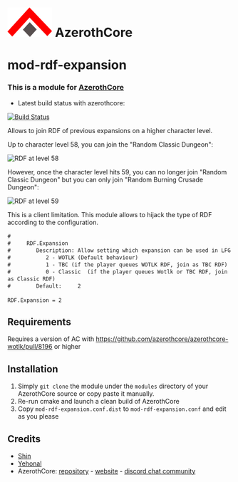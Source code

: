 # ![logo](https://raw.githubusercontent.com/azerothcore/azerothcore.github.io/master/images/logo-github.png) AzerothCore

# mod-rdf-expansion

### This is a module for [AzerothCore](http://www.azerothcore.org)

- Latest build status with azerothcore:

[![Build Status](https://github.com/azerothcore/mod-rdf-expansion/workflows/core-build/badge.svg?branch=master&event=push)](https://github.com/azerothcore/mod-rdf-expansion)

Allows to join RDF of previous expansions on a higher character level.

Up to character level 58, you can join the "Random Classic Dungeon":

<img alt="RDF at level 58" src="https://user-images.githubusercontent.com/75517/135634608-fd8b52c2-2939-42c9-a848-813d169d19cd.png" width=300>

However, once the character level hits 59, you can no longer join "Random Classic Dungeon" but you can only join "Random Burning Crusade Dungeon":

<img alt="RDF at level 59" src="https://user-images.githubusercontent.com/75517/135634558-64808499-9a45-4d1f-b9fc-a962ab7e63bb.png" width=300>

This is a client limitation. This module allows to hijack the type of RDF according to the configuration.

```
#
#     RDF.Expansion
#        Description: Allow setting which expansion can be used in LFG
#           2 - WOTLK (Default behaviour)
#           1 - TBC (if the player queues WOTLK RDF, join as TBC RDF)
#           0 - Classic  (if the player queues Wotlk or TBC RDF, join as Classic RDF)
#        Default:     2

RDF.Expansion = 2
```

## Requirements

Requires a version of AC with https://github.com/azerothcore/azerothcore-wotlk/pull/8196 or higher

## Installation

1) Simply `git clone` the module under the `modules` directory of your AzerothCore source or copy paste it manually.
2) Re-run cmake and launch a clean build of AzerothCore
3) Copy `mod-rdf-expansion.conf.dist` to `mod-rdf-expansion.conf` and edit as you please

## Credits

* [Shin](https://github.com/FrancescoBorzi)
* [Yehonal](https://github.com/Yehonal)
* AzerothCore: [repository](https://github.com/azerothcore) - [website](http://azerothcore.org/) - [discord chat community](https://discord.gg/PaqQRkd)
